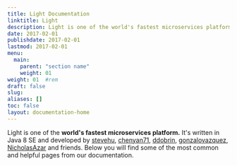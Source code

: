 ```yaml
---
title: Light Documentation
linktitle: Light
description: Light is one of the world's fastest microservices platform. 
date: 2017-02-01
publishdate: 2017-02-01
lastmod: 2017-02-01
menu:
  main:
    parent: "section name"
    weight: 01
weight: 01	#rem
draft: false
slug:
aliases: []
toc: false
layout: documentation-home
---
```

Light is one of the **world's fastest microservices platform.** It's written in Java 8 SE and developed by [stevehu](https://github.com/stevehu), [chenyan71](https://github.com/chenyan71), [ddobrin](https://github.com/ddobrin), [gonzalovazquez](https://github.com/gonzalovazquez), [NicholasAzar](https://github.com/NicholasAzar) and friends. Below you will find some of the most common and helpful pages from our documentation.
